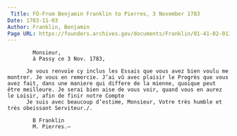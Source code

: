 ```yaml
---
 Title: FO-From Benjamin Franklin to Pierres, 3 November 1783
Date: 1783-11-03
Author: Franklin, Benjamin
Page URL: https://founders.archives.gov/documents/Franklin/01-41-02-0119
---
```


          
            Monsieur,
            à Passy ce 3 Nov. 1783,
          
          Je vous renvoïe cy inclus les Essais que vous avez bien voulu me montrer. Je vous en remercie. J’ai vû avec plaisir le Progrès que vous avez fait, dans une maniere qui differe de la mienne, quoique peut être meilleure. Je serai bien aise de vous voir, quand vous en aurez le Loisir, afin de finir notre Compte
          Je suis avec beaucoup d’estime, Monsieur, Votre très humble et très obeissant Serviteur./.
          
            B Franklin
            M. Pierres.—
          
        
